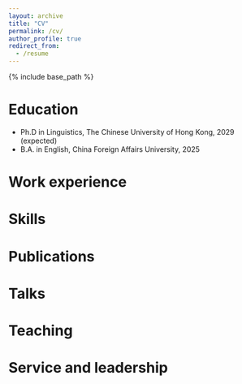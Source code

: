 ```yaml
---
layout: archive
title: "CV"
permalink: /cv/
author_profile: true
redirect_from:
  - /resume
---
```


{% include base_path %}

Education
======
* Ph.D in Linguistics, The Chinese University of Hong Kong, 2029 (expected)
* B.A. in English, China Foreign Affairs University, 2025

Work experience
======

  
Skills
======

Publications
======

  
Talks
======
  
Teaching
======
 
Service and leadership
======


